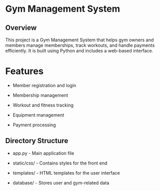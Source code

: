 # Gym Management System

## Overview

This project is a Gym Management System that helps gym owners and members manage memberships, track workouts, and handle payments efficiently. It is built using Python and includes a web-based interface.

# Features

- Member registration and login

- Membership management

- Workout and fitness tracking

- Equipment management

- Payment processing

## Directory Structure

- app.py - Main application file

- static/css/ - Contains styles for the front end

- templates/ - HTML templates for the user interface

- database/ - Stores user and gym-related data
